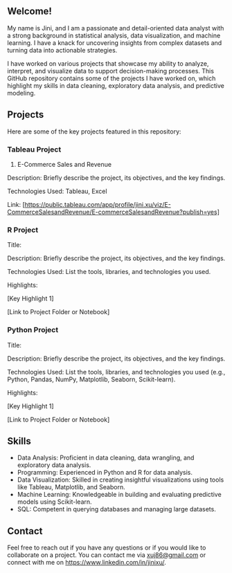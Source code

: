 ## Welcome!

My name is Jini, and I am a passionate and detail-oriented data analyst with a strong background in statistical analysis, data visualization, and machine learning. I have a knack for uncovering insights from complex datasets and turning data into actionable strategies.

I have worked on various projects that showcase my ability to analyze, interpret, and visualize data to support decision-making processes. This GitHub repository contains some of the projects I have worked on, which highlight my skills in data cleaning, exploratory data analysis, and predictive modeling.

## Projects
Here are some of the key projects featured in this repository:

### Tableau Project

1. E-Commerce Sales and Revenue

Description: Briefly describe the project, its objectives, and the key findings.

Technologies Used: Tableau, Excel

Link: [https://public.tableau.com/app/profile/jini.xu/viz/E-CommerceSalesandRevenue/E-commerceSalesandRevenue?publish=yes]

### R Project

Title:

Description: Briefly describe the project, its objectives, and the key findings.

Technologies Used: List the tools, libraries, and technologies you used.

Highlights:

[Key Highlight 1]

[Link to Project Folder or Notebook]


### Python Project

Title:

Description: Briefly describe the project, its objectives, and the key findings.

Technologies Used: List the tools, libraries, and technologies you used (e.g., Python, Pandas, NumPy, Matplotlib, Seaborn, Scikit-learn).

Highlights:

[Key Highlight 1]

[Link to Project Folder or Notebook]

## Skills
- Data Analysis: Proficient in data cleaning, data wrangling, and exploratory data analysis.
- Programming: Experienced in Python and R for data analysis.
- Data Visualization: Skilled in creating insightful visualizations using tools like Tableau, Matplotlib, and Seaborn.
- Machine Learning: Knowledgeable in building and evaluating predictive models using Scikit-learn.
- SQL: Competent in querying databases and managing large datasets.

## Contact
Feel free to reach out if you have any questions or if you would like to collaborate on a project. You can contact me via xuj86@gmail.com or connect with me on https://www.linkedin.com/in/jinixu/.

